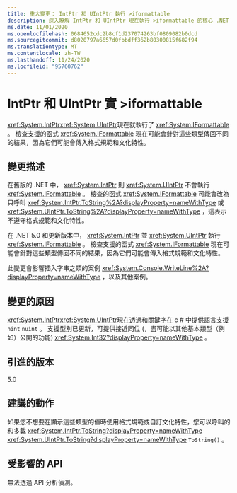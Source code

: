 ```yaml
---
title: 重大變更： IntPtr 和 UIntPtr 執行 >iformattable
description: 深入瞭解 IntPtr 和 UIntPtr 現在執行 >iformattable 的核心 .NET 程式庫中的 .NET 5.0 重大變更。
ms.date: 11/01/2020
ms.openlocfilehash: 0684652cdc2b8cf1d237074263bf0809082b0dcd
ms.sourcegitcommit: d8020797a6657d0fbbdff362b80300815f682f94
ms.translationtype: MT
ms.contentlocale: zh-TW
ms.lasthandoff: 11/24/2020
ms.locfileid: "95760762"
---
```

# <a name="intptr-and-uintptr-implement-iformattable"></a>IntPtr 和 UIntPtr 實 >iformattable

<xref:System.IntPtr><xref:System.UIntPtr>現在就執行了 <xref:System.IFormattable> 。 檢查支援的函式 <xref:System.IFormattable> 現在可能會針對這些類型傳回不同的結果，因為它們可能會傳入格式規範和文化特性。

## <a name="change-description"></a>變更描述

在舊版的 .NET 中， <xref:System.IntPtr> 則 <xref:System.UIntPtr> 不會執行 <xref:System.IFormattable> 。 檢查的函式 <xref:System.IFormattable> 可能會改為只呼叫 <xref:System.IntPtr.ToString%2A?displayProperty=nameWithType> 或 <xref:System.UIntPtr.ToString%2A?displayProperty=nameWithType> ，這表示不遵守格式規範和文化特性。

在 .NET 5.0 和更新版本中， <xref:System.IntPtr> 並 <xref:System.UIntPtr> 執行 <xref:System.IFormattable> 。 檢查支援的函式 <xref:System.IFormattable> 現在可能會針對這些類型傳回不同的結果，因為它們可能會傳入格式規範和文化特性。

此變更會影響插入字串之類的案例 <xref:System.Console.WriteLine%2A?displayProperty=nameWithType> ，以及其他案例。

## <a name="reason-for-change"></a>變更的原因

<xref:System.IntPtr><xref:System.UIntPtr>現在透過和關鍵字在 c # 中提供語言支援 `nint` `nuint` 。 支援型別已更新，可提供接近同位 (，盡可能以其他基本類型（例如）公開的功能) <xref:System.Int32?displayProperty=nameWithType> 。

## <a name="version-introduced"></a>引進的版本

5.0

## <a name="recommended-action"></a>建議的動作

如果您不想要在顯示這些類型的值時使用格式規範或自訂文化特性，您可以呼叫的和多載 <xref:System.IntPtr.ToString?displayProperty=nameWithType> <xref:System.UIntPtr.ToString?displayProperty=nameWithType> `ToString()` 。

## <a name="affected-apis"></a>受影響的 API

無法透過 API 分析偵測。

<!--

### Category

Core .NET libraries

### Affected APIs

Not detectable via API analysis.

-->
